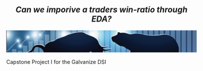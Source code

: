 ## <div align="center">_**Can we imporive a traders win-ratio through EDA?**_</div>

![Stock Image](https://github.com/chuck1l/capstone_one/blob/master/img/header.png "stock market image")


Capstone Project I for the Galvanize DSI

